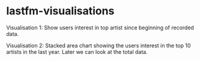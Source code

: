 # lastfm-visualisations

Visualisation 1:
    Show users interest in top artist since beginning of recorded data.

Visualisation 2:
    Stacked area chart showing the users interest in the top 10 artists in the last year. Later we can look at the total data.
